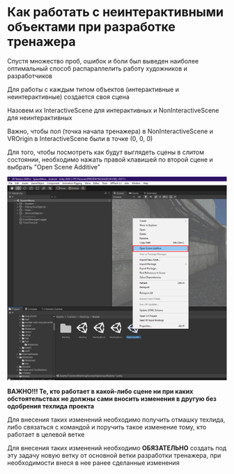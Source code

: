 # Как работать с неинтерактивными объектами при разработке тренажера

Спустя множество проб, ошибок и боли был выведен наиболее оптимальный способ распараллелить работу художников и разработчиков 

Для работы с каждым типом объектов (интерактивные и неинтерактивные) создается своя сцена

Назовем их InteractiveScene для интерактивных и NonInteractiveScene  для неинтерактивных 

Важно, чтобы пол (точка начала тренажера) в NonInteractiveScene и VROrigin в InteractiveScene были в точке (0, 0, 0)

Для того, чтобы посмотреть как будут выглядеть сцены в слитом состоянии, необходимо нажать правой клавишей по второй сцене и выбрать "Open Scene Additive"

![Alt text](../Images/HowToWorkWithNonInteractiveObjects1.png)

**<span color=red>ВАЖНО!!! Те, кто работает в какой-либо сцене ни при каких обстоятельствах не должны сами вносить изменения в другую без одобрения техлида проекта</span>**

Для внесения таких изменений необходимо получить отмашку техлида, либо связаться с командой и поручить такое изменение тому, кто работает в целевой ветке 

Для внесения таких изменений необходимо **ОБЯЗАТЕЛЬНО** создать под эту задачу новую ветку от основной ветки разработки тренажера, при необходимости внеся в нее ранее сделанные изменения
